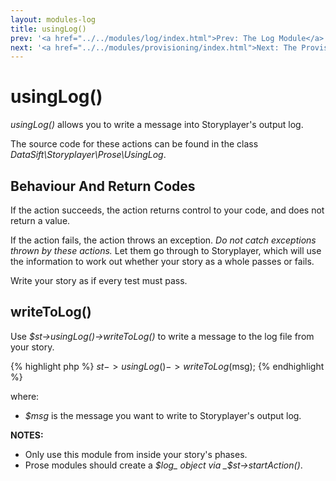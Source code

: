 ```yaml
---
layout: modules-log
title: usingLog()
prev: '<a href="../../modules/log/index.html">Prev: The Log Module</a>'
next: '<a href="../../modules/provisioning/index.html">Next: The Provisioning Module</a>'
---
```


# usingLog()

_usingLog()_ allows you to write a message into Storyplayer's output log.

The source code for these actions can be found in the class _DataSift\Storyplayer\Prose\UsingLog_.

## Behaviour And Return Codes

If the action succeeds, the action returns control to your code, and does not return a value.

If the action fails, the action throws an exception. _Do not catch exceptions thrown by these actions._ Let them go through to Storyplayer, which will use the information to work out whether your story as a whole passes or fails.

Write your story as if every test must pass.

## writeToLog()

Use _$st->usingLog()->writeToLog()_ to write a message to the log file from your story.

{% highlight php %}
$st->usingLog()->writeToLog($msg);
{% endhighlight %}

where:

* _$msg_ is the message you want to write to Storyplayer's output log.

__NOTES:__

* Only use this module from inside your story's phases.
* Prose modules should create a _$log_ object via _$st->startAction()_.